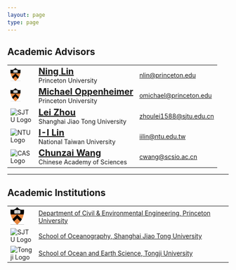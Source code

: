 ```yaml
---
layout: page
type: page
---
```


## Academic Advisors

<table style="width: 100%; border-collapse: collapse;">
  <tbody>
    <tr>
      <td style="width: 50px; vertical-align: middle;">
        <img src="/img/princeton-logo.png" alt="Princeton Logo" style="height: 30px;">
      </td>
      <td style="vertical-align: middle;">
        <span style="font-size: 1.25rem; font-weight: 700;">
          <a href="https://cee.princeton.edu/people/ning-lin" target="_blank" rel="noopener noreferrer">
            Ning Lin
          </a>
        </span><br>
        Princeton University
      </td>
      <td style="vertical-align: middle;">
        <a href="mailto:nlin@princeton.edu">nlin@princeton.edu</a>
      </td>
    </tr>
    <tr>
      <td style="width: 50px; vertical-align: middle;">
        <img src="/img/princeton-logo.png" alt="Princeton Logo" style="height: 30px;">
      </td>
      <td style="vertical-align: middle;">
        <span style="font-size: 1.25rem; font-weight: 700;">
          <a href="https://oppenheimer.scholar.princeton.edu/" target="_blank" rel="noopener noreferrer">
            Michael Oppenheimer
          </a>
        </span><br>
        Princeton University
      </td>
      <td style="vertical-align: middle;">
        <a href="mailto:omichael@princeton.edu">omichael@princeton.edu</a>
      </td>
    </tr>
    <tr>
      <td style="width: 50px; vertical-align: middle;">
        <img src="/img/sjtu-logo.png" alt="SJTU Logo" style="height: 30px;">
      </td>
      <td style="vertical-align: middle;">
        <span style="font-size: 1.25rem; font-weight: 700;">
          <a href="https://soo.sjtu.edu.cn/en/teacher-list/zhoulei.html" target="_blank" rel="noopener noreferrer">
            Lei Zhou
          </a>
        </span><br>
        Shanghai Jiao Tong University
      </td>
      <td style="vertical-align: middle;">
        <a href="mailto:zhoulei1588@sjtu.edu.cn">zhoulei1588@sjtu.edu.cn</a>
      </td>
    </tr>
    <tr>
      <td style="width: 50px; vertical-align: middle;">
        <img src="/img/ntu-logo.png" alt="NTU Logo" style="height: 30px;">
      </td>
      <td style="vertical-align: middle;">
        <span style="font-size: 1.25rem; font-weight: 700;">
          <a href="https://homepage.ntu.edu.tw/~iilin/" target="_blank" rel="noopener noreferrer">
            I-I Lin
          </a>
        </span><br>
        National Taiwan University
      </td>
      <td style="vertical-align: middle;">
        <a href="mailto:iilin@ntu.edu.tw">iilin@ntu.edu.tw</a>
      </td>
    </tr>
    <tr>
      <td style="width: 50px; vertical-align: middle;">
        <img src="/img/cas-logo.png" alt="CAS Logo" style="height: 30px;">
      </td>
      <td style="vertical-align: middle;">
        <span style="font-size: 1.25rem; font-weight: 700;">
          <a href="https://scholar.google.com/citations?hl=en&user=k9a4JO4AAAAJ&inst=10749622055976013885" target="_blank" rel="noopener noreferrer">
            Chunzai Wang
          </a>
        </span><br>
        Chinese Academy of Sciences
      </td>
      <td style="vertical-align: middle;">
        <a href="mailto:cwang@scsio.ac.cn">cwang@scsio.ac.cn</a>
      </td>
    </tr>
  </tbody>
</table>

---

## Academic Institutions

<table style="width: 100%; border-collapse: collapse;">
  <tr>
    <td style="width: 50px; vertical-align: middle;">
      <img src="/img/princeton-logo.png" alt="Princeton Logo" style="height: 40px;">
    </td>
    <td style="vertical-align: middle;">
      <a href="https://cee.princeton.edu" target="_blank" rel="noopener noreferrer">
        Department of Civil & Environmental Engineering, Princeton University
      </a>
    </td>
  </tr>
  <tr>
    <td style="width: 50px; vertical-align: middle;">
      <img src="/img/sjtu-logo.png" alt="SJTU Logo" style="height: 40px;">
    </td>
    <td style="vertical-align: middle;">
      <a href="https://soo.sjtu.edu.cn/en/" target="_blank" rel="noopener noreferrer">
        School of Oceanography, Shanghai Jiao Tong University
      </a>
    </td>
  </tr>
  <tr>
    <td style="width: 50px; vertical-align: middle;">
      <img src="/img/tongji-logo.png" alt="Tongji Logo" style="height: 40px;">
    </td>
    <td style="vertical-align: middle;">
      <a href="https://mgg.tongji.edu.cn/mggen/main.htm" target="_blank" rel="noopener noreferrer">
        School of Ocean and Earth Science, Tongji University
      </a>
    </td>
  </tr>
</table>